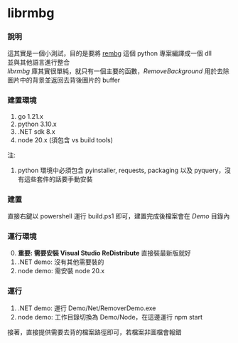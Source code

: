 # librmbg

### 說明

這其實是一個小測試，目的是要將 [rembg](https://github.com/danielgatis/rembg) 這個 python 專案編譯成一個 dll  
並與其他語言進行整合  
_librmbg_ 庫其實很單純，就只有一個主要的函數，_RemoveBackground_ 用於去除圖片中的背景並返回去背後圖片的 buffer

### 建置環境

1. go 1.21.x
2. python 3.10.x
3. .NET sdk 8.x
4. node 20.x (須包含 vs build tools)

注:

1. python 環境中必須包含 pyinstaller, requests, packaging 以及 pyquery，沒有這些套件的話要手動安裝

### 建置

直接右鍵以 powershell 運行 build.ps1 即可，建置完成後檔案會在 _Demo_ 目錄內

### 運行環境

0. **重要: 需要安裝 Visual Studio ReDistribute** 直接裝最新版就好
1. .NET demo: 沒有其他需要裝的
2. node demo: 需安裝 node 20.x

### 運行

1. .NET demo: 運行 Demo/Net/RemoverDemo.exe
2. node demo: 工作目錄切換為 Demo/Node，在這邊運行 npm start

接著，直接提供需要去背的檔案路徑即可，若檔案非圖檔會報錯
